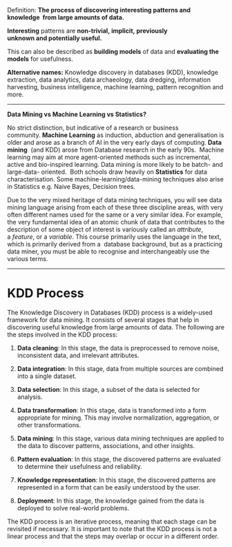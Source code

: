 Definition: **The process of discovering interesting patterns and knowledge  from large amounts of data.**

**Interesting** patterns are **non-trivial, implicit, previously unknown and potentially useful.**

This can also be described as **building models** of data and **evaluating the models** for usefulness.

**Alternative names:** Knowledge discovery in databases (KDD), knowledge extraction, data analytics, data archaeology, data dredging, information harvesting, business intelligence, machine learning, pattern recognition and more.

----

**Data Mining vs Machine Learning vs Statistics?**

No strict distinction, but indicative of a research or business community. **Machine Learning** as induction, abduction and generalisation is older and arose as a branch of AI in the very early days of computing. **Data mining**  (and KDD) arose from Database research in the early 90s.  Machine learning may aim at more agent-oriented methods such as incremental, active and bio-inspired learning. Data mining is more likely to be batch- and large-data- oriented.  Both schools draw heavily on **Statistics** for data characterisation. Some machine-learning/data-mining techniques also arise in Statistics e.g. Naive Bayes, Decision trees.

Due to the very mixed heritage of data mining techniques, you will see data mining language arising from each of these three discipline areas, with very often different names used for the same or a very similar idea. For example, the very fundamental idea of an atomic chunk of data that contributes to the description of some object of interest is variously called an _attribute_, a _feature_, or a _variable_. This course primarily uses the language in the text, which is primarily derived from a  database background, but as a practicing data miner, you must be able to recognise and interchangeably use the various terms.

----

# KDD Process

The Knowledge Discovery in Databases (KDD) process is a widely-used framework for data mining. It consists of several stages that help in discovering useful knowledge from large amounts of data. The following are the steps involved in the KDD process:

1.  **Data cleaning**: In this stage, the data is preprocessed to remove noise, inconsistent data, and irrelevant attributes.
    
2.  **Data integration**: In this stage, data from multiple sources are combined into a single dataset.
    
3.  **Data selection**: In this stage, a subset of the data is selected for analysis.
    
4.  **Data transformation**: In this stage, data is transformed into a form appropriate for mining. This may involve normalization, aggregation, or other transformations.
    
5.  **Data mining**: In this stage, various data mining techniques are applied to the data to discover patterns, associations, and other insights.
    
6.  **Pattern evaluation**: In this stage, the discovered patterns are evaluated to determine their usefulness and reliability.
    
7.  **Knowledge representation**: In this stage, the discovered patterns are represented in a form that can be easily understood by the user.
    
8.  **Deployment**: In this stage, the knowledge gained from the data is deployed to solve real-world problems.
    

The KDD process is an iterative process, meaning that each stage can be revisited if necessary. It is important to note that the KDD process is not a linear process and that the steps may overlap or occur in a different order.
